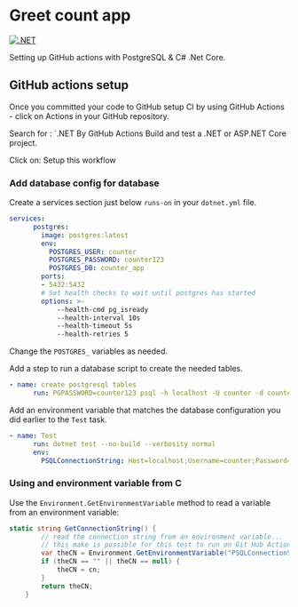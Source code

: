 # Greet count app

[![.NET](https://github.com/codex-academy/GreetCountApp/actions/workflows/dotnet.yml/badge.svg)](https://github.com/codex-academy/GreetCountApp/actions/workflows/dotnet.yml)

Setting up GitHub actions with PostgreSQL & C# .Net Core.

## GitHub actions setup

Once you committed your code to GitHub setup CI by using GitHub Actions - click on Actions in your GitHub repository.

Search for  : `.NET By GitHub Actions Build and test a .NET or ASP.NET Core project.

Click on: Setup this workflow

### Add database config for database

Create a services section just below `runs-on` in your `dotnet.yml` file. 

```yml
services:
      postgres:
        image: postgres:latest
        env: 
          POSTGRES_USER: counter
          POSTGRES_PASSWORD: counter123
          POSTGRES_DB: counter_app
        ports:
        - 5432:5432
        # Set health checks to wait until postgres has started
        options: >-
            --health-cmd pg_isready
            --health-interval 10s
            --health-timeout 5s
            --health-retries 5
```

Change the `POSTGRES_` variables as needed.

Add a step to run a database script to create the needed tables.

```yml
- name: create postgresql tables
      run: PGPASSWORD=counter123 psql -h localhost -U counter -d counter_app -a -f ./GreetCount/sql/tables.sql
```

Add an environment variable that matches the database configuration you did earlier to the `Test` task.

```yml
- name: Test
      run: dotnet test --no-build --verbosity normal
      env:
        PSQLConnectionString: Host=localhost;Username=counter;Password=counter123;Database=counter_app
```


### Using and environment variable from C

Use the `Environment.GetEnvironmentVariable` method to read a variable from an environment variable:

```c#
static string GetConnectionString() {
        // read the connection string from an environment variable...
        // this make is possible for this test to run on Git Hub Actions
        var theCN = Environment.GetEnvironmentVariable("PSQLConnectionString");
        if (theCN == "" || theCN == null) {
            theCN = cn;
        }
        return theCN;
    }
```